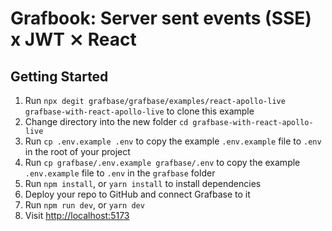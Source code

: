# Grafbook: Server sent events (SSE) x JWT ⨯ React

## Getting Started

1. Run `npx degit grafbase/grafbase/examples/react-apollo-live grafbase-with-react-apollo-live` to clone this example
1. Change directory into the new folder `cd grafbase-with-react-apollo-live`
1. Run `cp .env.example .env` to copy the example `.env.example` file to `.env` in the root of your project
1. Run `cp grafbase/.env.example grafbase/.env` to copy the example `.env.example` file to `.env` in the `grafbase` folder
1. Run `npm install`, or `yarn install` to install dependencies
1. Deploy your repo to GitHub and connect Grafbase to it
1. Run `npm run dev`, or `yarn dev`
1. Visit [http://localhost:5173](http://localhost:5173)
